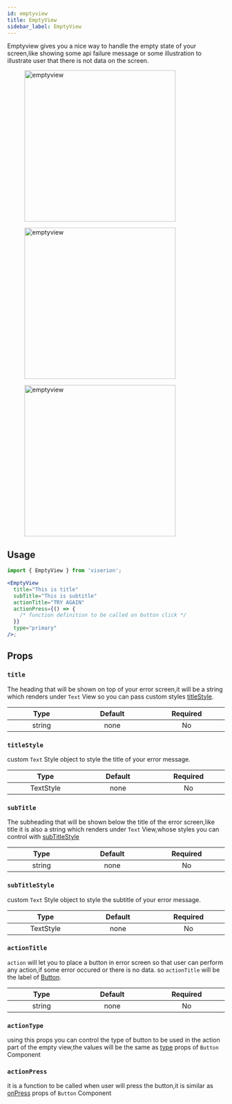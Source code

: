 ```yaml
---
id: emptyview
title: EmptyView
sidebar_label: EmptyView
---
```


Emptyview gives you a nice way to handle the empty state of your screen,like showing some api failure message or some illustration to illustrate user that there is not data on the screen.

<div className="image-horizontal-preview">
    <figure>
        <img src="/super/img/emptyview-1.png" alt="emptyview" height="350"/>
    </figure>
    <figure>
        <img src="/super/img/emptyview-2.png" alt="emptyview" height="350"/>
    </figure>
     <figure>
        <img src="/super/img/emptyviewdark.png" alt="emptyview" height="350"/>
    </figure>
</div>

## Usage

```jsx
import { EmptyView } from 'viserion';

<EmptyView
  title="This is title"
  subTitle="This is subtitle"
  actionTitle="TRY AGAIN"
  actionPress={() => {
    /* function definition to be called on button click */
  }}
  type="primary"
/>;
```

## Props

### `title`

The heading that will be shown on top of your error screen,it will be a string which renders under `Text` View so you can pass custom styles [titleStyle](#titlestyle).

|           Type            |        Default         |       Required        |
| :-----------------------: | :--------------------: | :-------------------: |
| string <img width="500"/> | none<img width="500"/> | No <img width="500"/> |

### `titleStyle`

custom `Text` Style object to style the title of your error message.

|             Type             |        Default         |       Required        |
| :--------------------------: | :--------------------: | :-------------------: |
| TextStyle <img width="500"/> | none<img width="500"/> | No <img width="500"/> |

### `subTitle`

The subheading that will be shown below the title of the error screen,like title it is also a string which renders under `Text` View,whose styles you can control with [subTitleStyle](#subtitlestyle)

|           Type            |        Default         |       Required        |
| :-----------------------: | :--------------------: | :-------------------: |
| string <img width="500"/> | none<img width="500"/> | No <img width="500"/> |

### `subTitleStyle`

custom `Text` Style object to style the subtitle of your error message.

|             Type             |        Default         |       Required        |
| :--------------------------: | :--------------------: | :-------------------: |
| TextStyle <img width="500"/> | none<img width="500"/> | No <img width="500"/> |


### `actionTitle`

`action` will let you to place a button in error screen so that user can perform any action,if some error occured or there is no data. so `actionTitle` will be the label of [Button](button).

|             Type             |        Default         |       Required        |
| :--------------------------: | :--------------------: | :-------------------: |
| string <img width="500"/> | none<img width="500"/> | No <img width="500"/> |


### `actionType`

using this props you can control the type of button to be used in the action part of the empty view,the values will be the same as [type](button#type) props of `Button` Component

### `actionPress`
it is a function to be called when user will press the button,it is similar as [onPress](button#onpress) props of `Button` Component
